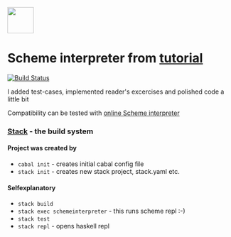 <a href='http://www.recurse.com' title='Made with love at the Recurse Center'><img src='https://cloud.githubusercontent.com/assets/2883345/11322972/9e553260-910b-11e5-8de9-a5bf00c352ef.png' height='59px'/></a>

# Scheme interpreter from [tutorial](https://en.wikibooks.org/wiki/Write_Yourself_a_Scheme_in_48_Hours)

[![Build Status](https://travis-ci.org/fokot/schemeinterpreter.svg?branch=master)](https://travis-ci.org/fokot/schemeinterpreter)


I added test-cases, implemented reader's excercises and polished code a little bit

Compatibility can be tested with [online Scheme interpreter](https://repl.it/languages/Scheme)

### [Stack](http://haskellstack.org) - the build system
#### Project was created by
* `cabal init` - creates initial cabal config file
* `stack init` - creates new stack project, stack.yaml etc.

#### Selfexplanatory
* `stack build`
* `stack exec schemeinterpreter` - this runs scheme repl :-)
* `stack test`
* `stack repl` - opens haskell repl